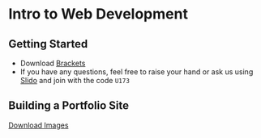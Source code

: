 # Intro to Web Development
## Getting Started
- Download [Brackets](http://brackets.io/)
- If you have any questions, feel free to raise your hand or ask us using [Slido](https://www.sli.do/) and join with the code `U173`



## Building a Portfolio Site
<a href="samples.zip" download="samples.zip">Download Images</a>   

